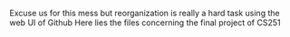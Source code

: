 Excuse us for this mess but reorganization is really a hard task using the web UI of Github
Here lies the files concerning the final project of CS251

